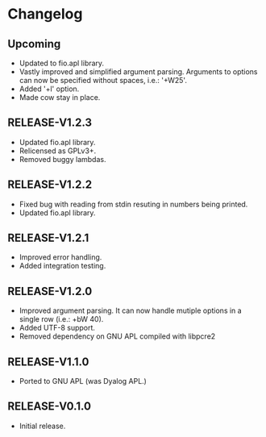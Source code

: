 # Changelog

## Upcoming

- Updated to fio.apl library.
- Vastly improved and simplified argument parsing. Arguments to options can now be specified without spaces, i.e.: '+W25'.
- Added '+l' option.
- Made cow stay in place.

## RELEASE-V1.2.3

- Updated fio.apl library.
- Relicensed as GPLv3+.
- Removed buggy lambdas.

## RELEASE-V1.2.2

- Fixed bug with reading from stdin resuting in numbers being printed.
- Updated fio.apl library.

## RELEASE-V1.2.1

- Improved error handling.
- Added integration testing.

## RELEASE-V1.2.0

- Improved argument parsing. It can now handle mutiple options in a single row (i.e.: +bW 40).
- Added UTF-8 support.
- Removed dependency on GNU APL compiled with libpcre2

## RELEASE-V1.1.0

- Ported to GNU APL (was Dyalog APL.)

## RELEASE-V0.1.0

- Initial release.
